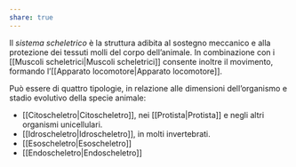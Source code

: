 ```yaml
---
share: true
---
```

Il *sistema scheletrico* è la struttura adibita al sostegno meccanico e alla protezione dei tessuti molli del corpo dell’animale. In combinazione con i [[Muscoli scheletrici|Muscoli scheletrici]] consente inoltre il movimento, formando l’[[Apparato locomotore|Apparato locomotore]].

Può essere di quattro tipologie, in relazione alle dimensioni dell’organismo e stadio evolutivo della specie animale:
- [[Citoscheletro|Citoscheletro]], nei [[Protista|Protista]] e negli altri organismi unicellulari.
- [[Idroscheletro|Idroscheletro]], in molti invertebrati.
- [[Esoscheletro|Esoscheletro]]
- [[Endoscheletro|Endoscheletro]]